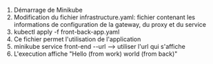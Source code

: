 1) Démarrage de Minikube
2) Modification du fichier infrastructure.yaml: fichier contenant les informations de configuration de la gateway, du proxy et du service
3) kubectl apply -f front-back-app.yaml
4) Ce fichier permet l'utilisation de l'application
5) minikube service front-end --url --> utiliser l'url qui s'affiche
6) L'execution affiche "Hello (from work) world (from back)"
